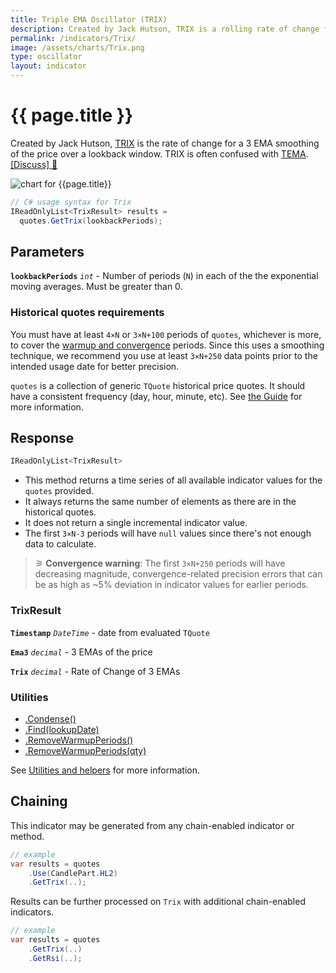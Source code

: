 ```yaml
---
title: Triple EMA Oscillator (TRIX)
description: Created by Jack Hutson, TRIX is a rolling rate of change for a 3 EMA smoothing of the price over a lookback window.  TRIX is often confused with Triple EMA (TEMA).
permalink: /indicators/Trix/
image: /assets/charts/Trix.png
type: oscillator
layout: indicator
---
```


# {{ page.title }}

Created by Jack Hutson, [TRIX](https://en.wikipedia.org/wiki/Trix_(technical_analysis)) is the rate of change for a 3 EMA smoothing of the price over a lookback window.  TRIX is often confused with [TEMA]({{site.baseurl}}/indicators/Tema/#content).
[[Discuss] &#128172;]({{site.github.repository_url}}/discussions/234 "Community discussion about this indicator")

![chart for {{page.title}}]({{site.baseurl}}{{page.image}})

```csharp
// C# usage syntax for Trix
IReadOnlyList<TrixResult> results =
  quotes.GetTrix(lookbackPeriods);
```

## Parameters

**`lookbackPeriods`** _`int`_ - Number of periods (`N`) in each of the the exponential moving averages.  Must be greater than 0.

### Historical quotes requirements

You must have at least `4×N` or `3×N+100` periods of `quotes`, whichever is more, to cover the [warmup and convergence]({{site.github.repository_url}}/discussions/688) periods.  Since this uses a smoothing technique, we recommend you use at least `3×N+250` data points prior to the intended usage date for better precision.

`quotes` is a collection of generic `TQuote` historical price quotes.  It should have a consistent frequency (day, hour, minute, etc).  See [the Guide]({{site.baseurl}}/guide/#historical-quotes) for more information.

## Response

```csharp
IReadOnlyList<TrixResult>
```

- This method returns a time series of all available indicator values for the `quotes` provided.
- It always returns the same number of elements as there are in the historical quotes.
- It does not return a single incremental indicator value.
- The first `3×N-3` periods will have `null` values since there's not enough data to calculate.

>&#9886; **Convergence warning**: The first `3×N+250` periods will have decreasing magnitude, convergence-related precision errors that can be as high as ~5% deviation in indicator values for earlier periods.

### TrixResult

**`Timestamp`** _`DateTime`_ - date from evaluated `TQuote`

**`Ema3`** _`decimal`_ - 3 EMAs of the price

**`Trix`** _`decimal`_ - Rate of Change of 3 EMAs

### Utilities

- [.Condense()]({{site.baseurl}}/utilities#condense)
- [.Find(lookupDate)]({{site.baseurl}}/utilities#find-indicator-result-by-date)
- [.RemoveWarmupPeriods()]({{site.baseurl}}/utilities#remove-warmup-periods)
- [.RemoveWarmupPeriods(qty)]({{site.baseurl}}/utilities#remove-warmup-periods)

See [Utilities and helpers]({{site.baseurl}}/utilities#utilities-for-indicator-results) for more information.

## Chaining

This indicator may be generated from any chain-enabled indicator or method.

```csharp
// example
var results = quotes
    .Use(CandlePart.HL2)
    .GetTrix(..);
```

Results can be further processed on `Trix` with additional chain-enabled indicators.

```csharp
// example
var results = quotes
    .GetTrix(..)
    .GetRsi(..);
```
